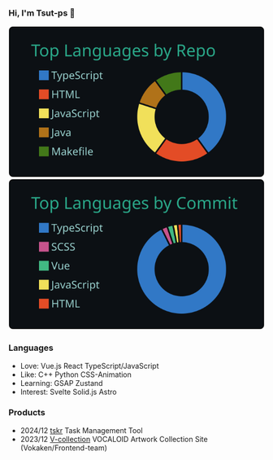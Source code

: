 ### Hi, I'm Tsut-ps 👋

[![](https://raw.githubusercontent.com/Tsut-ps/Tsut-ps/main/profile-summary-card-output/gotham/1-repos-per-language.svg)](https://github.com/vn7n24fzkq/github-profile-summary-cards) [![](https://raw.githubusercontent.com/Tsut-ps/Tsut-ps/main/profile-summary-card-output/gotham/2-most-commit-language.svg)](https://github.com/vn7n24fzkq/github-profile-summary-cards)

### Languages
- Love: Vue.js React TypeScript/JavaScript
- Like: C++ Python CSS-Animation
- Learning: GSAP Zustand
- Interest: Svelte Solid.js Astro

### Products
- 2024/12 [tskr](https://github.com/Tsut-ps/tskr) Task Management Tool
- 2023/12 [V-collection](https://v-collection.vocakentdu.com/) VOCALOID Artwork Collection Site (Vokaken/Frontend-team)
